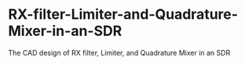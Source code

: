# RX-filter-Limiter-and-Quadrature-Mixer-in-an-SDR
The CAD design of RX filter, Limiter, and Quadrature Mixer in an SDR
